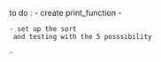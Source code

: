 to do :
    - create print_function
    - 
    
    - set up the sort
     and testing with the 5 posssibility
    
    -